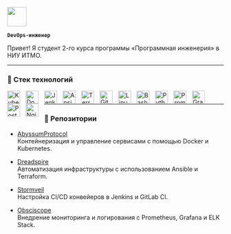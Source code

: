 <img src="https://media.tenor.com/e3GqicbfhMYAAAAj/get-greeting-get-greetings.gif" width="45px">

**`DevOps-инженер`**

Привет! Я студент 2-го курса программы «Программная инженерия» в НИУ ИТМО. 

---

### 🧰 Стек технологий

<img align="left" alt="Kubernetes" width="30px" style="padding-right:10px;" src="https://cdn.jsdelivr.net/gh/devicons/devicon/icons/kubernetes/kubernetes-plain.svg"/>
<img align="left" alt="Docker" width="30px" style="padding-right:10px;" src="https://cdn.jsdelivr.net/gh/devicons/devicon/icons/docker/docker-original.svg"/>
<img align="left" alt="Jenkins" width="30px" style="padding-right:10px;" src="https://cdn.jsdelivr.net/gh/devicons/devicon/icons/jenkins/jenkins-original.svg"/>
<img align="left" alt="Ansible" width="30px" style="padding-right:10px;" src="https://cdn.jsdelivr.net/gh/devicons/devicon/icons/ansible/ansible-original.svg"/>
<img align="left" alt="Terraform" width="30px" style="padding-right:10px;" src="https://cdn.jsdelivr.net/gh/devicons/devicon/icons/terraform/terraform-original.svg"/>
<img align="left" alt="Git" width="30px" style="padding-right:10px;" src="https://cdn.jsdelivr.net/gh/devicons/devicon/icons/git/git-original.svg"/>
<img align="left" alt="Linux" width="30px" style="padding-right:10px;" src="https://cdn.jsdelivr.net/gh/devicons/devicon/icons/linux/linux-original.svg"/>
<img align="left" alt="Bash" width="30px" style="padding-right:10px;" src="https://cdn.jsdelivr.net/gh/devicons/devicon/icons/bash/bash-original.svg"/>
<img align="left" alt="Python" width="30px" style="padding-right:10px;" src="https://cdn.jsdelivr.net/gh/devicons/devicon/icons/python/python-plain.svg"/>
<img align="left" alt="Prometheus" width="30px" style="padding-right:10px;" src="https://cdn.jsdelivr.net/gh/devicons/devicon/icons/prometheus/prometheus-original.svg"/>
<img align="left" alt="Grafana" width="30px" style="padding-right:10px;" src="https://cdn.jsdelivr.net/gh/devicons/devicon/icons/grafana/grafana-original.svg"/>
<img align="left" alt="PostgreSQL" width="30px" style="padding-right:10px;" src="https://cdn.jsdelivr.net/gh/devicons/devicon/icons/postgresql/postgresql-original.svg"/>
<img align="left" alt="Nginx" width="30px" style="padding-right:10px;" src="https://cdn.jsdelivr.net/gh/devicons/devicon/icons/nginx/nginx-original.svg"/>
<br />

---

### 📂 Репозитории

- [AbyssumProtocol](https://github.com/n-mukhin/AbyssumProtocol)  
  Контейнеризация и управление сервисами с помощью Docker и Kubernetes.
  
- [Dreadspire](https://github.com/n-mukhin/Dreadspire)  
  Автоматизация инфраструктуры с использованием Ansible и Terraform.

- [Stormveil](https://github.com/n-mukhin/Stormveil)  
  Настройка CI/CD конвейеров в Jenkins и GitLab CI.

- [Obsciscope](https://github.com/n-mukhin/Obsciscope)  
  Внедрение мониторинга и логирования с Prometheus, Grafana и ELK Stack.
